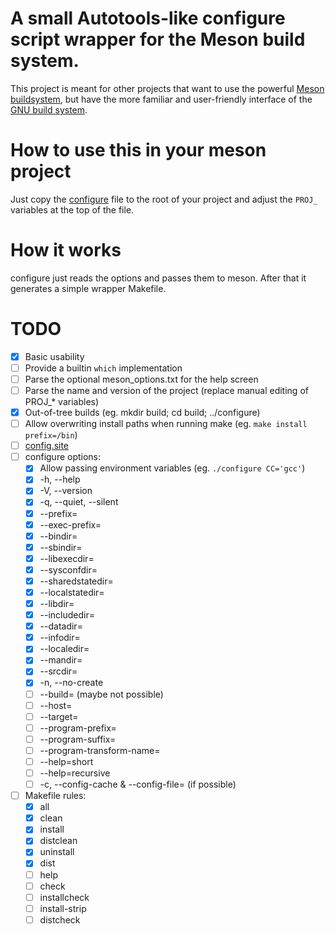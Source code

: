 # A small Autotools-like configure script wrapper for the Meson build system.
This project is meant for other projects that want to use the powerful [Meson buildsystem](https://mesonbuild.com),
but have the more familiar and user-friendly interface of the [GNU build system](https://www.gnu.org/software/automake/manual/html_node/GNU-Build-System.html).

# How to use this in your meson project
Just copy the [configure](configure) file to the root of your project
and adjust the `PROJ_` variables at the top of the file.

# How it works
configure just reads the options and passes them to meson.
After that it generates a simple wrapper Makefile.

# TODO
- [x] Basic usability
- [ ] Provide a builtin `which` implementation
- [ ] Parse the optional meson\_options.txt for the help screen
- [ ] Parse the name and version of the project (replace manual editing of PROJ_\* variables)
- [x] Out-of-tree builds (eg. mkdir build; cd build; ../configure)
- [ ] Allow overwriting install paths when running make (eg. `make install prefix=/bin`)
- [ ] [config.site](https://www.gnu.org/savannah-checkouts/gnu/autoconf/manual/autoconf-2.70/html\_node/Sharing-Defaults.html)
- [ ] configure options:
    - [x] Allow passing environment variables (eg. `./configure CC='gcc'`)
    - [x] -h, --help
    - [x] -V, --version
    - [x] -q, --quiet, --silent
    - [x] --prefix=
    - [x] --exec-prefix=
    - [x] --bindir=
    - [x] --sbindir=
    - [x] --libexecdir=
    - [x] --sysconfdir=
    - [x] --sharedstatedir=
    - [x] --localstatedir=
    - [x] --libdir=
    - [x] --includedir=
    - [x] --datadir=
    - [x] --infodir=
    - [x] --localedir=
    - [x] --mandir=
    - [x] --srcdir=
    - [x] -n, --no-create
    - [ ] --build= (maybe not possible)
    - [ ] --host=
    - [ ] --target=
    - [ ] --program-prefix=
    - [ ] --program-suffix=
    - [ ] --program-transform-name=
    - [ ] --help=short
    - [ ] --help=recursive
    - [ ] -c, --config-cache & --config-file= (if possible)
- [ ] Makefile rules:
    - [x] all
    - [x] clean
    - [x] install
    - [x] distclean
    - [x] uninstall
    - [x] dist
    - [ ] help
    - [ ] check
    - [ ] installcheck
    - [ ] install-strip
    - [ ] distcheck
